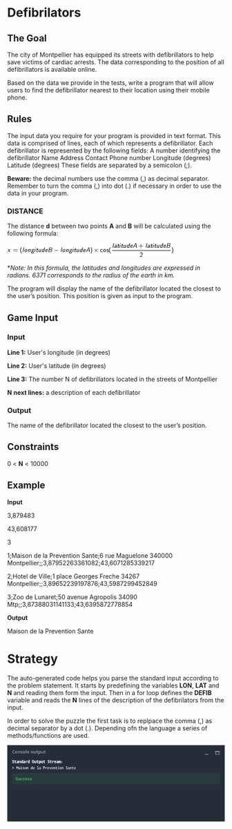# Defibrilators
## The Goal
The city of Montpellier has equipped its streets with defibrillators to help save victims of cardiac arrests. The data corresponding to the position of all defibrillators is available online.

Based on the data we provide in the tests, write a program that will allow users to find the defibrillator nearest to their location using their mobile phone.
## Rules
The input data you require for your program is provided in text format.
This data is comprised of lines, each of which represents a defibrillator. Each defibrillator is represented by the following fields:
A number identifying the defibrillator
Name
Address
Contact Phone number
Longitude (degrees)
Latitude (degrees)
These fields are separated by a semicolon (;).

**Beware:** the decimal numbers use the comma (,) as decimal separator. Remember to turn the comma (,) into dot (.) if necessary in order to use the data in your program.
 
### DISTANCE
The distance **d** between two points **A** and **B** will be calculated using the following formula:


![](dist1_1.gif)

**Note: In this formula, the latitudes and longitudes are expressed in radians. 6371 corresponds to the radius of the earth in km.*

The program will display the name of the defibrillator located the closest to the user’s position. This position is given as input to the program.

## Game Input
### Input
**Line 1:** User's longitude (in degrees)

**Line 2:** User's latitude (in degrees)

**Line 3:** The number N of defibrillators located in the streets of Montpellier

**N** **next lines:** a description of each defibrillator

### Output
The name of the defibrillator located the closest to the user’s position.

## Constraints

0 < **N** < 10000

## Example

**Input** 

3,879483

43,608177

3

1;Maison de la Prevention Sante;6 rue Maguelone 340000 Montpellier;;3,87952263361082;43,6071285339217

2;Hotel de Ville;1 place Georges Freche 34267 Montpellier;;3,89652239197876;43,5987299452849

3;Zoo de Lunaret;50 avenue Agropolis 34090 Mtp;;3,87388031141133;43,6395872778854

**Output**

Maison de la Prevention Sante

# Strategy

The auto-generated code helps you parse the standard input according to the problem statement. It starts by predefining the variables **LON**, **LAT** and **N** and reading them form the input. Then in a for loop defines the **DEFIB** variable and reads the **N** lines of the description of the defibrilators from the input.

In order to solve the puzzle the first task is to replpace the comma (,) as decimal separator by a dot (.). Depending ofn the language a series of methods/functions are used.


![](defibrilators_co.png)
